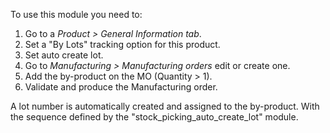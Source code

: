 To use this module you need to:

1.  Go to a *Product \> General Information tab*.
2.  Set a "By Lots" tracking option for this product.
3.  Set auto create lot.
4.  Go to *Manufacturing \> Manufacturing orders* edit or create one.
5.  Add the by-product on the MO (Quantity > 1).
6.  Validate and produce the Manufacturing order.

A lot number is automatically created and assigned to the by-product.
With the sequence defined by the "stock_picking_auto_create_lot" module.
